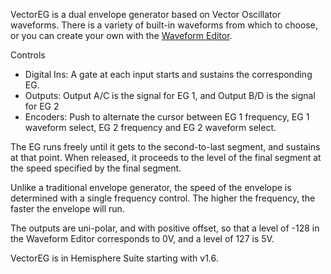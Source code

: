 VectorEG is a dual envelope generator based on Vector Oscillator waveforms. There is a variety of built-in waveforms from which to choose, or you can create your own with the [Waveform Editor](https://github.com/Chysn/O_C-HemisphereSuite/wiki/Waveform-Editor).

Controls
* Digital Ins: A gate at each input starts and sustains the corresponding EG.
* Outputs: Output A/C is the signal for EG 1, and Output B/D is the signal for EG 2
* Encoders: Push to alternate the cursor between EG 1 frequency, EG 1 waveform select, EG 2 frequency and EG 2 waveform select.

The EG runs freely until it gets to the second-to-last segment, and sustains at that point. When released, it proceeds to the level of the final segment at the speed specified by the final segment.

Unlike a traditional envelope generator, the speed of the envelope is determined with a single frequency control. The higher the frequency, the faster the envelope will run.

The outputs are uni-polar, and with positive offset, so that a level of -128 in the Waveform Editor corresponds to 0V, and a level of 127 is 5V.

VectorEG is in Hemisphere Suite starting with v1.6.